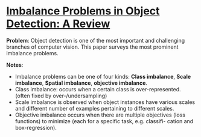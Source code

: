 # [Imbalance Problems in Object Detection: A Review](https://arxiv.org/pdf/1909.00169.pdf)

**Problem**: Object detection is one of the most important and challenging branches of computer vision. This paper surveys the most prominent imbalance problems.

**Notes**:
* Imbalance problems can be one of four kinds: **Class imbalance**, **Scale imbalance**, **Spatial imbalance**, **objective imbalance**.
* Class imbalance: occurs when a certain class is over-represented. (often fixed by over-/undersampling)
* Scale imbalance is observed when object instances have various scales and different number of examples pertaining to different scales.
* Objective imbalance occurs when there are multiple objectives (loss
functions) to minimize (each for a specific task, e.g. classifi-
cation and box-regression).
